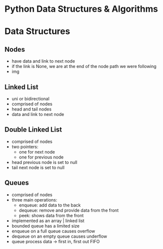 # Python Data Structures & Algorithms

# Data Structures
## Nodes
- have data and link to next node
- if the link is None, we are at the end of the node path we were following
- img
## Linked List
- uni or bidirectional
- comprised of nodes
- head and tail nodes
- data and link to next node
## Double Linked List
- comprised of nodes
- two pointers:
    - one for next node
    - one for previous node
- head previous node is set to null
- tail next node is set to null
## Queues
- comprised of nodes
- three main operations:
    - enqueue: add data to the back
    - dequeue: remove and provide data from the front
    - peek: shows data from the front
- implemented as an array | linked list
- bounded queue has a limited size
- enqueue on a full queue causes overflow
- dequeue on an empty queue causes underflow
- queue process data -> first in, first out FIFO
